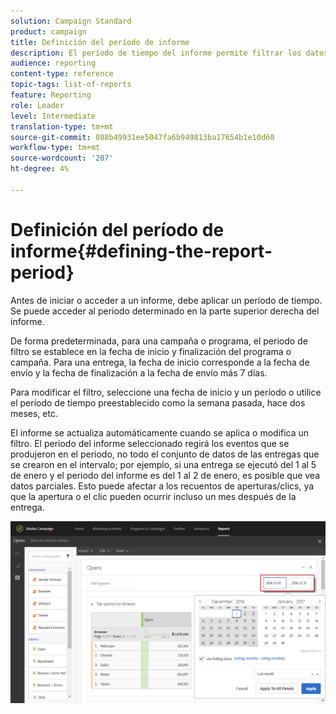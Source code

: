 ```yaml
---
solution: Campaign Standard
product: campaign
title: Definición del período de informe
description: El período de tiempo del informe permite filtrar los datos en función de las fechas seleccionadas.
audience: reporting
content-type: reference
topic-tags: list-of-reports
feature: Reporting
role: Leader
level: Intermediate
translation-type: tm+mt
source-git-commit: 088b49931ee5047fa6b949813ba17654b1e10d60
workflow-type: tm+mt
source-wordcount: '207'
ht-degree: 4%

---
```



# Definición del período de informe{#defining-the-report-period}

Antes de iniciar o acceder a un informe, debe aplicar un período de tiempo. Se puede acceder al periodo determinado en la parte superior derecha del informe.

De forma predeterminada, para una campaña o programa, el periodo de filtro se establece en la fecha de inicio y finalización del programa o campaña. Para una entrega, la fecha de inicio corresponde a la fecha de envío y la fecha de finalización a la fecha de envío más 7 días.

Para modificar el filtro, seleccione una fecha de inicio y un período o utilice el período de tiempo preestablecido como la semana pasada, hace dos meses, etc.

El informe se actualiza automáticamente cuando se aplica o modifica un filtro. El periodo del informe seleccionado regirá los eventos que se produjeron en el periodo, no todo el conjunto de datos de las entregas que se crearon en el intervalo; por ejemplo, si una entrega se ejecutó del 1 al 5 de enero y el periodo del informe es del 1 al 2 de enero, es posible que vea datos parciales. Esto puede afectar a los recuentos de aperturas/clics, ya que la apertura o el clic pueden ocurrir incluso un mes después de la entrega.

![](assets/campaign_reports_5.png)
